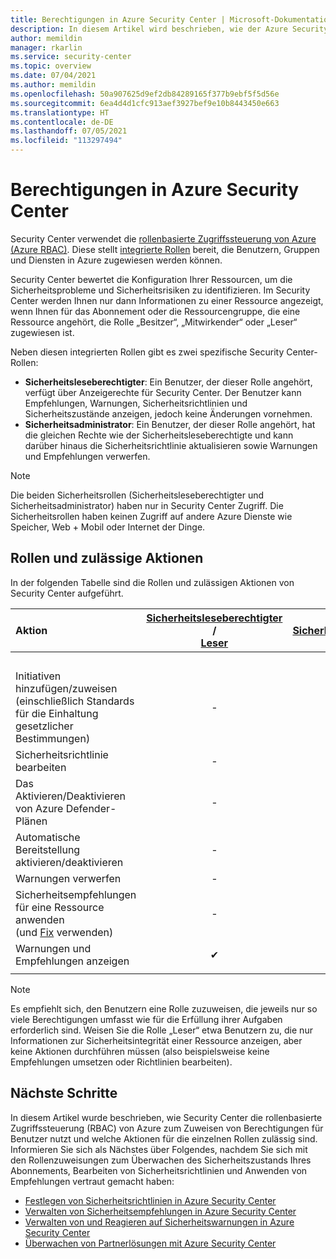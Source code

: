 ```yaml
---
title: Berechtigungen in Azure Security Center | Microsoft-Dokumentation
description: In diesem Artikel wird beschrieben, wie der Azure Security Center die rollenbasierte Zugriffssteuerung zum Zuweisen von Berechtigungen für Benutzer verwendet und die zulässigen Aktionen für jede Rolle identifiziert.
author: memildin
manager: rkarlin
ms.service: security-center
ms.topic: overview
ms.date: 07/04/2021
ms.author: memildin
ms.openlocfilehash: 50a907625d9ef2db84289165f377b9ebf5f5d56e
ms.sourcegitcommit: 6ea4d4d1cfc913aef3927bef9e10b8443450e663
ms.translationtype: HT
ms.contentlocale: de-DE
ms.lasthandoff: 07/05/2021
ms.locfileid: "113297494"
---
```

# <a name="permissions-in-azure-security-center"></a>Berechtigungen in Azure Security Center

Security Center verwendet die [rollenbasierte Zugriffssteuerung von Azure (Azure RBAC)](../role-based-access-control/role-assignments-portal.md). Diese stellt [integrierte Rollen](../role-based-access-control/built-in-roles.md) bereit, die Benutzern, Gruppen und Diensten in Azure zugewiesen werden können.

Security Center bewertet die Konfiguration Ihrer Ressourcen, um die Sicherheitsprobleme und Sicherheitsrisiken zu identifizieren. Im Security Center werden Ihnen nur dann Informationen zu einer Ressource angezeigt, wenn Ihnen für das Abonnement oder die Ressourcengruppe, die eine Ressource angehört, die Rolle „Besitzer“, „Mitwirkender“ oder „Leser“ zugewiesen ist.

Neben diesen integrierten Rollen gibt es zwei spezifische Security Center-Rollen:

* **Sicherheitsleseberechtigter**: Ein Benutzer, der dieser Rolle angehört, verfügt über Anzeigerechte für Security Center. Der Benutzer kann Empfehlungen, Warnungen, Sicherheitsrichtlinien und Sicherheitszustände anzeigen, jedoch keine Änderungen vornehmen.
* **Sicherheitsadministrator**: Ein Benutzer, der dieser Rolle angehört, hat die gleichen Rechte wie der Sicherheitsleseberechtigte und kann darüber hinaus die Sicherheitsrichtlinie aktualisieren sowie Warnungen und Empfehlungen verwerfen.

> [!NOTE]
> Die beiden Sicherheitsrollen (Sicherheitsleseberechtigter und Sicherheitsadministrator) haben nur in Security Center Zugriff. Die Sicherheitsrollen haben keinen Zugriff auf andere Azure Dienste wie Speicher, Web + Mobil oder Internet der Dinge.

## <a name="roles-and-allowed-actions"></a>Rollen und zulässige Aktionen

In der folgenden Tabelle sind die Rollen und zulässigen Aktionen von Security Center aufgeführt.

| **Aktion**                                                                                                                      | [Sicherheitsleseberechtigter](../role-based-access-control/built-in-roles.md#security-reader) / <br> [Leser](../role-based-access-control/built-in-roles.md#reader) | [Sicherheitsadministrator](../role-based-access-control/built-in-roles.md#security-admin) | [Mitwirkender](../role-based-access-control/built-in-roles.md#contributor) / [Besitzer](../role-based-access-control/built-in-roles.md#owner)| [Mitwirkender](../role-based-access-control/built-in-roles.md#contributor)| [Besitzer](../role-based-access-control/built-in-roles.md#owner)|
|:----------------------------------------------------------------------------------------------------------------------------|:-----------------------------:|:--------------:|:------------------------------------------------------:|:------------------------:|:------------------:|
||||**(Ressourcengruppenebene)**|**(Abonnementebene)**|**(Abonnementebene)**|
| Initiativen hinzufügen/zuweisen (einschließlich Standards für die Einhaltung gesetzlicher Bestimmungen)                                                         | -                             | -              | -                                                      | -                        | ✔                 |
| Sicherheitsrichtlinie bearbeiten                                                                                                        | -                             | ✔             | -                                                      | -                        | ✔                 |
| Das Aktivieren/Deaktivieren von Azure Defender-Plänen                                                                                             | -                             | ✔             | -                                                      | -                        | ✔                 |
| Automatische Bereitstellung aktivieren/deaktivieren                                                                                          | -                             | ✔             | -                                                      | ✔                       | ✔                  |
| Warnungen verwerfen                                                                                                              | -                             | ✔             | -                                                      | ✔                       | ✔                  |
| Sicherheitsempfehlungen für eine Ressource anwenden</br> (und [Fix](security-center-remediate-recommendations.md#fix-button) verwenden) | -                             | -              | ✔                                                     | ✔                        | ✔                 |
| Warnungen und Empfehlungen anzeigen                                                                                             | ✔                            | ✔              | ✔                                                     | ✔                        | ✔                 |
||||||

> [!NOTE]
> Es empfiehlt sich, den Benutzern eine Rolle zuzuweisen, die jeweils nur so viele Berechtigungen umfasst wie für die Erfüllung ihrer Aufgaben erforderlich sind. Weisen Sie die Rolle „Leser“ etwa Benutzern zu, die nur Informationen zur Sicherheitsintegrität einer Ressource anzeigen, aber keine Aktionen durchführen müssen (also beispielsweise keine Empfehlungen umsetzen oder Richtlinien bearbeiten).

## <a name="next-steps"></a>Nächste Schritte
In diesem Artikel wurde beschrieben, wie Security Center die rollenbasierte Zugriffssteuerung (RBAC) von Azure zum Zuweisen von Berechtigungen für Benutzer nutzt und welche Aktionen für die einzelnen Rollen zulässig sind. Informieren Sie sich als Nächstes über Folgendes, nachdem Sie sich mit den Rollenzuweisungen zum Überwachen des Sicherheitszustands Ihres Abonnements, Bearbeiten von Sicherheitsrichtlinien und Anwenden von Empfehlungen vertraut gemacht haben:

- [Festlegen von Sicherheitsrichtlinien in Azure Security Center](tutorial-security-policy.md)
- [Verwalten von Sicherheitsempfehlungen in Azure Security Center](security-center-recommendations.md)
- [Verwalten von und Reagieren auf Sicherheitswarnungen in Azure Security Center](security-center-managing-and-responding-alerts.md)
- [Überwachen von Partnerlösungen mit Azure Security Center](./security-center-partner-integration.md)